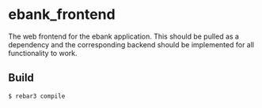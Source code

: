 ebank_frontend
=====

The web frontend for the ebank application. This should be pulled as a
dependency and the corresponding backend should be implemented for all
functionality to work.

Build
-----

    $ rebar3 compile
